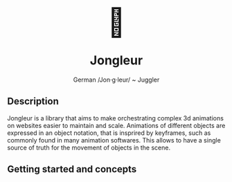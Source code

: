 <p align="center" style="font-size: 64px;line-height: 1;margin-bottom: 0px;">
🤹
</p>
<h1 align="center"> Jongleur </h1>


<p align="center">
German /Jon·g·leur/ ~ Juggler
</p>

## Description

Jongleur is a library that aims to make orchestrating complex 3d animations on websites easier to maintain and scale. Animations of different objects are expressed in an object notation, that is insprired by keyframes, such as commonly found in many animation softwares. This allows to have a single source of truth for the movement of objects in the scene.

## Getting started and concepts

